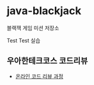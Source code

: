 # java-blackjack
블랙잭 게임 미션 저장소

Test
Test 실습

## 우아한테크코스 코드리뷰
* [온라인 코드 리뷰 과정](https://github.com/woowacourse/woowacourse-docs/blob/master/maincourse/README.md)